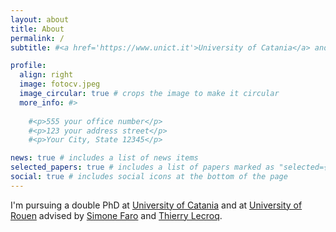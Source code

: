 ```yaml
---
layout: about
title: About
permalink: /
subtitle: #<a href='https://www.unict.it'>University of Catania</a> and <a href='[#](https://www.univ-rouen.fr)'>University of Rouen</a>

profile:
  align: right
  image: fotocv.jpeg
  image_circular: true # crops the image to make it circular
  more_info: #>
  
    #<p>555 your office number</p>
    #<p>123 your address street</p>
    #<p>Your City, State 12345</p>

news: true # includes a list of news items
selected_papers: true # includes a list of papers marked as "selected={true}"
social: true # includes social icons at the bottom of the page
---
```


I'm pursuing a double PhD at <a href='https://www.unict.it'>University of Catania</a> and at <a href='https://www.univ-rouen.fr'>University of Rouen</a> advised by <a href="https://www.dmi.unict.it/faro/">Simone Faro</a> and <a href="http://www-igm.univ-mlv.fr/~lecroq/">Thierry Lecroq</a>. 